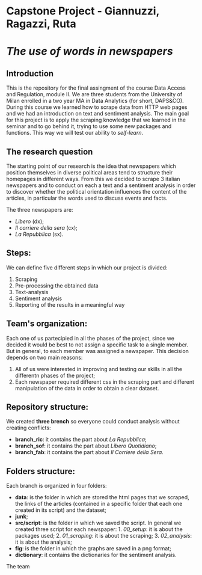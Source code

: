 # **Capstone Project - Giannuzzi, Ragazzi, Ruta** 
# *The use of words in newspapers* 

## Introduction
This is the repository for the final assingment of the course Data Access and Regulation, module II. We are three students from the University of Milan enrolled in a two year MA in Data Analytics (for short, DAPS&CO). 
During this course we learned how to scrape data from HTTP web pages and we had an introduction on text and sentiment analysis. 
The main goal for this project is to apply the scraping knowledge that we learned in the seminar and to go behind it, trying to use some new packages and functions. This way we will test our ability to *self-learn*.  

## The research question 
The starting point of our research is the idea that newspapers which position themselves in diverse political areas tend to structure their homepages in different ways. From this we decided to scrape 3 italian newspapers and to conduct on each a text and a sentiment analysis in order to discover whether the political orientation influences the content of the articles, in particular the words used to discuss events and facts.

The three newspapers are:
 - *Libero* (dx);
 - *Il corriere della sera* (cx);
 - *La Repubblica* (sx).

## Steps: 
We can define five different steps in which our project is divided: 
 1. Scraping
 2. Pre-processing the obtained data
 3. Text-analysis
 4. Sentiment analysis
 5. Reporting of the results in a meaningful way

## Team's organization:
Each one of us partecipied in all the phases of the project, since we decided it would be best to not assign a specific task to a single member. But in general, to each member was assigned a newspaper. 
This decision depends on two main reasons:
1. All of us were interested in improving and testing our skills in all the differentn phases of the project; 
2. Each newspaper required different css in the scraping part and different manipulation of the data in order to obtain a clear dataset. 

## Repository structure: 
We created **three brench** so everyone could conduct analysis without creating conflicts:
 - **branch_ric**: it contains the part about *La Repubblica*;
 - **branch_sof**: it contains the part about *Libero Quotidiano*;
 - **branch_fab**: it contains the part about *Il Corriere della Sera*. 
 
 ## Folders structure: 
 Each branch is organized in four folders:
  - **data**: is the folder in which are stored the html pages that we scraped, the links of the articles (contained in a specific folder that each one created in its script) and the dataset; 
  - **junk**;
  - **src/script**: is the folder in which we saved the script. In general we created three script for each newspaper:
                    1. *00_setup*: it is about the packages used;
                    2. *01_scraping*: it is about the scraping;
                    3. *02_analysis*: it is about the analysis;
   - **fig**: is the folder in which the graphs are saved in a png format;
   - **dictionary**: it contains the dictionaries for the sentiment analysis. 



The team
